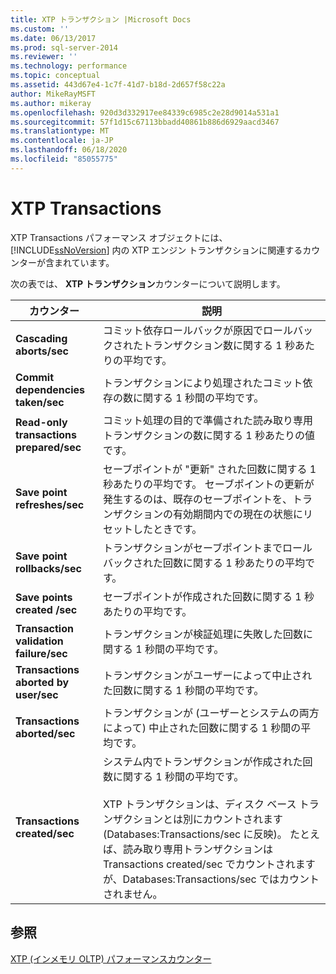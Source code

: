 ```yaml
---
title: XTP トランザクション |Microsoft Docs
ms.custom: ''
ms.date: 06/13/2017
ms.prod: sql-server-2014
ms.reviewer: ''
ms.technology: performance
ms.topic: conceptual
ms.assetid: 443d67e4-1c7f-41d7-b18d-2d657f58c22a
author: MikeRayMSFT
ms.author: mikeray
ms.openlocfilehash: 920d3d332917ee84339c6985c2e28d9014a531a1
ms.sourcegitcommit: 57f1d15c67113bbadd40861b886d6929aacd3467
ms.translationtype: MT
ms.contentlocale: ja-JP
ms.lasthandoff: 06/18/2020
ms.locfileid: "85055775"
---
```

# <a name="xtp-transactions"></a>XTP Transactions
  XTP Transactions パフォーマンス オブジェクトには、[!INCLUDE[ssNoVersion](../../includes/ssnoversion-md.md)] 内の XTP エンジン トランザクションに関連するカウンターが含まれています。  
  
 次の表では、 **XTP トランザクション**カウンターについて説明します。  
  
|カウンター|説明|  
|-------------|-----------------|  
|**Cascading aborts/sec**|コミット依存ロールバックが原因でロールバックされたトランザクション数に関する 1 秒あたりの平均です。|  
|**Commit dependencies taken/sec**|トランザクションにより処理されたコミット依存の数に関する 1 秒間の平均です。|  
|**Read-only transactions prepared/sec**|コミット処理の目的で準備された読み取り専用トランザクションの数に関する 1 秒あたりの値です。|  
|**Save point refreshes/sec**|セーブポイントが "更新" された回数に関する 1 秒あたりの平均です。 セーブポイントの更新が発生するのは、既存のセーブポイントを、トランザクションの有効期間内での現在の状態にリセットしたときです。|  
|**Save point rollbacks/sec**|トランザクションがセーブポイントまでロールバックされた回数に関する 1 秒あたりの平均です。|  
|**Save points created /sec**|セーブポイントが作成された回数に関する 1 秒あたりの平均です。|  
|**Transaction validation failure/sec**|トランザクションが検証処理に失敗した回数に関する 1 秒間の平均です。|  
|**Transactions aborted by user/sec**|トランザクションがユーザーによって中止された回数に関する 1 秒間の平均です。|  
|**Transactions aborted/sec**|トランザクションが (ユーザーとシステムの両方によって) 中止された回数に関する 1 秒間の平均です。|  
|**Transactions created/sec**|システム内でトランザクションが作成された回数に関する 1 秒間の平均です。<br /><br /> XTP トランザクションは、ディスク ベース トランザクションとは別にカウントされます (Databases:Transactions/sec に反映)。 たとえば、読み取り専用トランザクションは Transactions created/sec でカウントされますが、Databases:Transactions/sec ではカウントされません。|  
  
## <a name="see-also"></a>参照  
 [XTP &#40;インメモリ OLTP&#41; パフォーマンスカウンター](../../integration-services/performance/performance-counters.md)  
  
  
